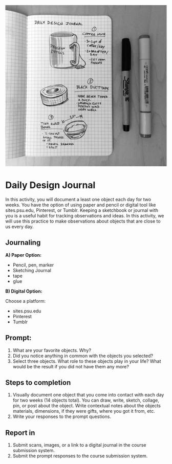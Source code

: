 ![Photo of a journal page with object sketches](/assets/daily-design-journal@2x.jpg)

# Daily Design Journal

In this activity, you will document a least one object each day for two weeks. You have the option of using paper and pencil or digital tool like sites.psu.edu, Pinterest, or Tumblr. Keeping a sketchbook or journal with you is a useful habit for tracking observations and ideas. In this activity, we will use this practice to make observations about objects that are close to us every day.

##  Journaling 

**A) Paper Option:**

- Pencil, pen, marker
- Sketching Journal
- tape
- glue

**B) Digital Option:**

Choose a platform:

- sites.psu.edu
- Pinterest
- Tumblr

## Prompt:

1. What are your favorite objects. Why?
2. Did you notice anything in common with the objects you selected?
3. Select three objects. What role to these objects play in your life? What would be the result if you did not have them any more?

## Steps to completion

1. Visually document one object that you come into contact with each day for two weeks (14 objects total). You can draw, write, sketch, collage, pin, or post about the object. Write contextual notes about the objects materials, dimensions, if they were gifts, where you got it from, etc.
2. Write your responses to the prompt questions.

## Report in
1. Submit scans, images, or a link to a digital journal in the course submission system.
2. Submit the prompt responses to the course submission system.